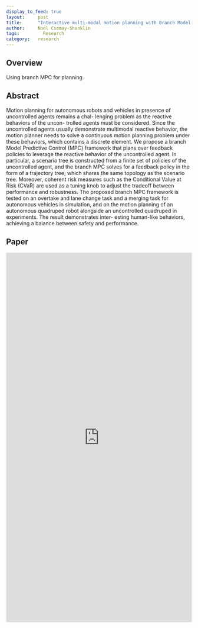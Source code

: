 ```yaml
---
display_to_feed: true
layout:     post
title:      "Interactive multi-modal motion planning with Branch Model Predictive Control"
author:     Noel Csomay-Shanklin
tags: 		  Research
category:   research
---
```


## Overview
Using branch MPC for planning.

## Abstract
Motion planning for autonomous robots and
vehicles in presence of uncontrolled agents remains a chal-
lenging problem as the reactive behaviors of the uncon-
trolled agents must be considered. Since the uncontrolled
agents usually demonstrate multimodal reactive behavior,
the motion planner needs to solve a continuous motion
planning problem under these behaviors, which contains
a discrete element. We propose a branch Model Predictive
Control (MPC) framework that plans over feedback policies
to leverage the reactive behavior of the uncontrolled agent.
In particular, a scenario tree is constructed from a finite
set of policies of the uncontrolled agent, and the branch
MPC solves for a feedback policy in the form of a trajectory
tree, which shares the same topology as the scenario tree.
Moreover, coherent risk measures such as the Conditional
Value at Risk (CVaR) are used as a tuning knob to adjust
the tradeoff between performance and robustness. The
proposed branch MPC framework is tested on an overtake
and lane change task and a merging task for autonomous
vehicles in simulation, and on the motion planning of an
autonomous quadruped robot alongside an uncontrolled
quadruped in experiments. The result demonstrates inter-
esting human-like behaviors, achieving a balance between
safety and performance.

## Paper
<iframe style="width:100%" height="1000px" src="https://noelc-s.github.io/website/papers/chen22.pdf" frameborder="0" allowfullscreen></iframe>
